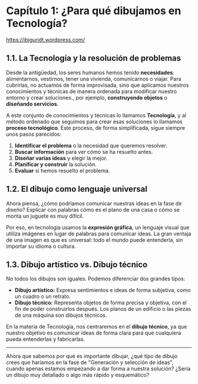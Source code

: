 # **Capítulo 1: ¿Para qué dibujamos en Tecnología?**



https://ibiguridt.wordpress.com/


## **1.1. La Tecnología y la resolución de problemas**

Desde la antigüedad, los seres humanos hemos tenido **necesidades**: alimentarnos, vestirnos, tener una vivienda, comunicarnos o viajar. Para cubrirlas, no actuamos de forma improvisada, sino que aplicamos nuestros conocimientos y técnicas de manera ordenada para modificar nuestro entorno y crear soluciones., por ejemplo, **construyendo objetos** o **diseñando servicios**.

A este conjunto de conocimientos y técnicas lo llamamos **Tecnología**, y al método ordenado que seguimos para crear esas soluciones lo llamamos **proceso tecnológico**. Este proceso, de forma simplificada, sigue siempre unos pasos parecidos:

1.  **Identificar el problema** o la necesidad que queremos resolver.
2.  **Buscar información** para ver cómo se ha resuelto antes.
3.  **Diseñar varias ideas** y elegir la mejor.
4.  **Planificar y construir** la solución.
5.  **Evaluar** si hemos resuelto el problema.

## **1.2. El dibujo como lenguaje universal**

Ahora piensa, ¿cómo podríamos comunicar nuestras ideas en la fase de diseño? Explicar con palabras cómo es el plano de una casa o cómo se monta un juguete es muy difícil.

Por eso, en tecnología usamos la **expresión gráfica**, un lenguaje visual que utiliza imágenes en lugar de palabras para comunicar ideas. La gran ventaja de una imagen es que es universal: todo el mundo puede entenderla, sin importar su idioma o cultura.

## **1.3. Dibujo artístico vs. Dibujo técnico**

No todos los dibujos son iguales. Podemos diferenciar dos grandes tipos:

*   **Dibujo artístico:** Expresa sentimientos e ideas de forma subjetiva, como un cuadro o un retrato.
*   **Dibujo técnico:** Representa objetos de forma precisa y objetiva, con el fin de poder construirlos después. Los planos de un edificio o las piezas de una máquina son dibujos técnicos.

En la materia de Tecnología, nos centraremos en el **dibujo técnico**, ya que nuestro objetivo es comunicar ideas de forma clara para que cualquiera pueda entenderlas y fabricarlas.

***

Ahora que sabemos por qué es importante dibujar, ¿qué tipo de dibujo crees que haríamos en la fase de "Generación y selección de ideas", cuando apenas estamos empezando a dar forma a nuestra solución? ¿Sería un dibujo muy detallado o algo más rápido y esquemático?